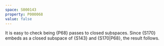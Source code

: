 ```yaml
---
space: S000143
property: P000068
value: false
---
```


It is easy to check being {P68} passes to closed subspaces. Since {S170} embeds as a closed subspace of
{S143} and {S170|P68}, the result follows.
